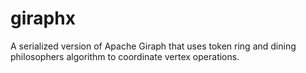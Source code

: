 giraphx
=======

A serialized version of Apache Giraph that uses token ring and dining philosophers algorithm to coordinate vertex operations.
